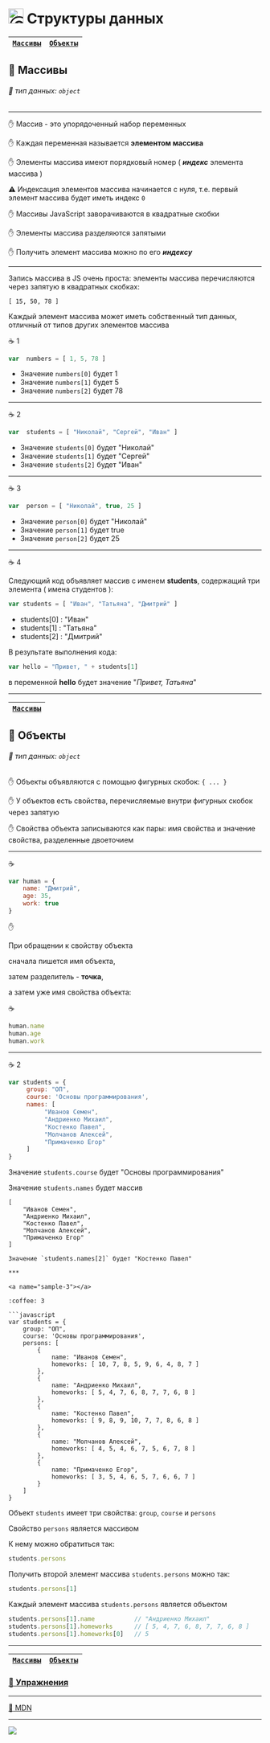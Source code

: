 [ico25]: https://raw.githubusercontent.com/garevna/a-level-js-lessons/master/ico/a-level-25.png
[hw-30]: https://raw.githubusercontent.com/garevna/a-level-js-lessons/master/ico/briefcase-30.png
[cap-30]: https://raw.githubusercontent.com/garevna/a-level-js-lessons/master/ico/coffee-30.png
[warn-25]: https://raw.githubusercontent.com/garevna/a-level-js-lessons/master/ico/warning-25.png

# <img src="https://avatars2.githubusercontent.com/u/19735284?s=40&v=4" width="30" title="Ⓒ Irina Fylyppova ( garevna ) 2019"/> Структуры данных

<a name="array"></a>

| [`Массивы`](#array) | [`Объекты`](#object) |
|-|-|

## 📖 Массивы

###### :pushpin: тип данных: `object`

***

:raised_hand: Массив - это упорядоченный набор переменных

:raised_hand: Каждая переменная называется **элементом массива**

:raised_hand: Элементы массива имеют порядковый номер ( **_индекс_** элемента массива )

:warning: Индексация элементов массива начинается с нуля, т.е. первый элемент массива будет иметь индекс `0`

:raised_hand: Массивы JavaScript заворачиваются в квадратные скобки

:raised_hand: Элементы массива разделяются запятыми

:raised_hand: Получить элемент массива можно по его **_индексу_**

***

Запись массива в JS очень проста: элементы массива перечисляются через запятую в квадратных скобках:
```
[ 15, 50, 78 ]
```

Каждый элемент массива может иметь собственный тип данных, отличный от типов других элементов массива

:coffee: 1

```javascript
var  numbers = [ 1, 5, 78 ]
```

* Значение    `numbers[0]`     будет     1
* Значение    `numbers[1]`     будет     5
* Значение    `numbers[2]`     будет     78

***

:coffee: 2

```javascript
var  students = [ "Николай", "Сергей", "Иван" ]
```
* Значение    `students[0]`     будет     "Николай"
* Значение    `students[1]`     будет     "Сергей"
* Значение    `students[2]`     будет     "Иван"

***

:coffee: 3

```javascript
var  person = [ "Николай", true, 25 ]
```

* Значение    `person[0]`     будет     "Николай"
* Значение    `person[1]`     будет     true
* Значение    `person[2]`     будет     25

***

:coffee: 4

Следующий код объявляет массив с именем **students**, содержащий три элемента ( имена студентов ):

```javascript
var students = [ "Иван", "Татьяна", "Дмитрий" ]
```

* students[0] :  "Иван"
* students[1] :  "Татьяна"
* students[2] :  "Дмитрий"

В результате выполнения кода:

```javascript
var hello = "Привет, " + students[1]
```
в переменной  **hello**  будет значение "*Привет, Татьяна*"

***

<a name="object"></a>

| [`Массивы`](#array) |
|-|

## 📖 Объекты

###### :pushpin: тип данных: `object`

:raised_hand: Объекты объявляются с помощью фигурных скобок: `{ ... }`

:raised_hand: У объектов есть свойства, перечисляемые внутри фигурных скобок через запятую

:raised_hand: Свойства объекта записываются как пары: имя свойства и значение свойства, разделенные двоеточием

***

:coffee:

```javascript
var human = {
    name: "Дмитрий",
    age: 35,
    work: true
}
```

:raised_hand:

При обращении к свойству объекта

сначала пишется имя объекта,

затем разделитель - **точка**,

а затем уже имя свойства объекта:

:coffee:

```javascript
human.name
human.age
human.work
```

***

<a name="sample-2"></a>

:coffee: 2

```javascript
var students = {
     group: "ОП",
     course: 'Основы программирования',
     names: [
          "Иванов Семен",
          "Андриенко Михаил",
          "Костенко Павел",
          "Молчанов Алексей",
          "Примаченко Егор"
     ]
}
```

Значение  `students.course`  будет "Основы программирования"

Значение `students.names` будет массив
```
[
    "Иванов Семен",
    "Андриенко Михаил",
    "Костенко Павел",
    "Молчанов Алексей",
    "Примаченко Егор"
]

Значение `students.names[2]` будет "Костенко Павел"

***

<a name="sample-3"></a>

:coffee: 3

```javascript
var students = {
    group: "ОП",
    course: 'Основы программирования',
    persons: [
        {
            name: "Иванов Семен",
            homeworks: [ 10, 7, 8, 5, 9, 6, 4, 8, 7 ]
        },
        {
            name: "Андриенко Михаил",
            homeworks: [ 5, 4, 7, 6, 8, 7, 7, 6, 8 ]
        },
        {
            name: "Костенко Павел",
            homeworks: [ 9, 8, 9, 10, 7, 7, 8, 6, 8 ]
        },
        {
            name: "Молчанов Алексей",
            homeworks: [ 4, 5, 4, 6, 7, 5, 6, 7, 8 ]
        },
        {
            name: "Примаченко Егор",
            homeworks: [ 3, 5, 4, 6, 5, 7, 6, 6, 7 ]
        }
    ]
}
```

Объект  `students`  имеет три свойства: `group`,  `course`  и  `persons`

Свойство  `persons`  является массивом

К нему можно обратиться так:

```javascript
students.persons
```

Получить второй элемент массива `students.persons` можно так:

```javascript
students.persons[1]
```

Каждый элемент массива `students.persons` является объектом

```javascript      
students.persons[1].name           // "Андриенко Михаил"
students.persons[1].homeworks      // [ 5, 4, 7, 6, 8, 7, 7, 6, 8 ]
students.persons[1].homeworks[0]   // 5
```

***

| [`Массивы`](#array) | [`Объекты`](#object) |
|-|-|

### [:briefcase: Упражнения](https://docs.google.com/forms/d/e/1FAIpQLSexcuOpJS2d0KNNU1qTUlD5Exnf0FGI9Wb9d2I5YvViwuSKDA/viewform)

***

[:link: MDN](https://developer.mozilla.org/en-US/docs/Web/JavaScript/Data_structures)

_________________________________________________________________________

![](https://github.com/garevna/js-course/raw/master/images/a-level-ico.png?raw=true)

